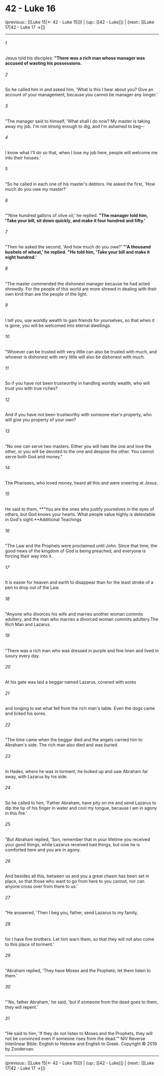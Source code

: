 # 42 - Luke 16

(previous:: [[Luke 15|← 42 - Luke 15]]) | (up:: [[42 - Luke]]) | (next:: [[Luke 17|42 - Luke 17 →]])

***


###### 1 
Jesus told his disciples: **"There was a rich man whose manager was accused of wasting his possessions.** 

###### 2 
So he called him in and asked him, 'What is this I hear about you? Give an account of your management, because you cannot be manager any longer.' 

###### 3 
"The manager said to himself, 'What shall I do now? My master is taking away my job. I'm not strong enough to dig, and I'm ashamed to beg-- 

###### 4 
I know what I'll do so that, when I lose my job here, people will welcome me into their houses.' 

###### 5 
"So he called in each one of his master's debtors. He asked the first, 'How much do you owe my master?' 

###### 6 
"'Nine hundred gallons of olive oil,' he replied. **"The manager told him, 'Take your bill, sit down quickly, and make it four hundred and fifty.'** 

###### 7 
"Then he asked the second, 'And how much do you owe?' **"'A thousand bushels of wheat,' he replied.** **"He told him, 'Take your bill and make it eight hundred.'** 

###### 8 
"The master commended the dishonest manager because he had acted shrewdly. For the people of this world are more shrewd in dealing with their own kind than are the people of the light. 

###### 9 
I tell you, use worldly wealth to gain friends for yourselves, so that when it is gone, you will be welcomed into eternal dwellings. 

###### 10 
"Whoever can be trusted with very little can also be trusted with much, and whoever is dishonest with very little will also be dishonest with much. 

###### 11 
So if you have not been trustworthy in handling worldly wealth, who will trust you with true riches? 

###### 12 
And if you have not been trustworthy with someone else's property, who will give you property of your own? 

###### 13 
"No one can serve two masters. Either you will hate the one and love the other, or you will be devoted to the one and despise the other. You cannot serve both God and money." 

###### 14 
The Pharisees, who loved money, heard all this and were sneering at Jesus. 

###### 15 
He said to them, **"You are the ones who justify yourselves in the eyes of others, but God knows your hearts. What people value highly is detestable in God's sight.**Additional Teachings 

###### 16 
"The Law and the Prophets were proclaimed until John. Since that time, the good news of the kingdom of God is being preached, and everyone is forcing their way into it. 

###### 17 
It is easier for heaven and earth to disappear than for the least stroke of a pen to drop out of the Law. 

###### 18 
"Anyone who divorces his wife and marries another woman commits adultery, and the man who marries a divorced woman commits adultery.The Rich Man and Lazarus 

###### 19 
"There was a rich man who was dressed in purple and fine linen and lived in luxury every day. 

###### 20 
At his gate was laid a beggar named Lazarus, covered with sores 

###### 21 
and longing to eat what fell from the rich man's table. Even the dogs came and licked his sores. 

###### 22 
"The time came when the beggar died and the angels carried him to Abraham's side. The rich man also died and was buried. 

###### 23 
In Hades, where he was in torment, he looked up and saw Abraham far away, with Lazarus by his side. 

###### 24 
So he called to him, 'Father Abraham, have pity on me and send Lazarus to dip the tip of his finger in water and cool my tongue, because I am in agony in this fire.' 

###### 25 
"But Abraham replied, 'Son, remember that in your lifetime you received your good things, while Lazarus received bad things, but now he is comforted here and you are in agony. 

###### 26 
And besides all this, between us and you a great chasm has been set in place, so that those who want to go from here to you cannot, nor can anyone cross over from there to us.' 

###### 27 
"He answered, 'Then I beg you, father, send Lazarus to my family, 

###### 28 
for I have five brothers. Let him warn them, so that they will not also come to this place of torment.' 

###### 29 
"Abraham replied, 'They have Moses and the Prophets; let them listen to them.' 

###### 30 
"'No, father Abraham,' he said, 'but if someone from the dead goes to them, they will repent.' 

###### 31 
"He said to him, 'If they do not listen to Moses and the Prophets, they will not be convinced even if someone rises from the dead.'" NIV Reverse Interlinear Bible: English to Hebrew and English to Greek. Copyright © 2019 by Zondervan.

***

(previous:: [[Luke 15|← 42 - Luke 15]]) | (up:: [[42 - Luke]]) | (next:: [[Luke 17|42 - Luke 17 →]])
